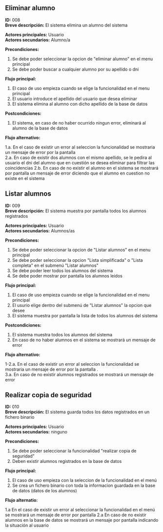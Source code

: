 ## Eliminar alumno  

**ID:** 008    
**Breve descripción:** El sistema elimina un alumno del sistema

**Actores principales:** Usuario    
**Actores secundarios:** Alumno/a

**Precondiciones:**

1. Se debe poder seleccionar la opcion de "eliminar alumno" en el menu principal
2. Se debe poder buscar a cualquier alumno por su apellido o dni

**Flujo principal:**

1. El caso de uso empieza cuando se elige la funcionalidad en el menu principal
2. El usuario introduce el apellido del usuario que desea eliminar
3. El sistema elimina al alumno con dicho apellido de la base de datos

**Postcondiciones:**

1. El sistema, en caso de no haber ocurrido ningun error, eliminará al alumno de la base de datos

**Flujo alternativo:**

1.a. En el caso de existir un error al seleccion la funcionalidad se mostraria un mensaje de error por la pantalla    
2.a. En caso de existir dos alumnos con el mismo apellido, se le pedira al usuario el dni del alumno que en cuestión se desea eliminar para filtrar las coincidencias 
2.b. En caso de no existir el alumno en el sistema se mostrará por pantalla un mensaje de error diciendo que el alumno en cuestion no existe en el sistema  


## Listar alumnos  

**ID:** 009    
**Breve descripción:** El sistema muestra por pantalla todos los alumnos registrados

**Actores principales:** Usuario   
**Actores secundarios:** Alumnos/as

**Precondiciones:**

1. Se debe poder seleccionar la opcion de "Listar alumnos" en el menu principal
2. Se debe poder seleccionar la opcion "Lista simplificada" o "Lista completa" en el submenú "Listar alumnos"
3. Se debe poder leer todos los alumnos del sistema
4. Se debe poder mostrar por pantalla los alumnos leidos

**Flujo principal:**

1. El caso de uso empieza cuando se elige la funcionalidad en el menu principal
2. El usurio elige dentro del submenú de "Listar alumnos" la opcion que desee
3. El sistema muestra por pantalla la lista de todos los alumnos del sistema

**Postcondiciones:**

1. El sistema muestra todos los alumnos del sistema
2. En caso de no haber alumnos en el sistema se mostrará un mensaje de error

**Flujo alternativo:**

1-2.a. En el caso de existir un error al seleccion la funcionalidad se mostraria un mensaje de error por la pantalla .   
3.a. En caso de no existir alumnos registrados se mostrará un mensaje de error


## Realizar copia de seguridad

**ID:** 010    
**Breve descripción:** El sistema guarda todos los datos registrados en un fichero binario

**Actores principales:** Usuario    
**Actores secundarios:** ninguno

**Precondiciones:**

1. Se debe poder seleccionar la funcionalidad "realizar copia de seguridad"
2. Deben existir alumnos registrados en la base de datos

**Flujo principal:**

1. El caso de uso empieza con la seleccion de la funcionalidad en el menú
2. Se crea un fichero binario con toda la informacion guardada en la base de datos (datos de los alumnos)

**Flujo alternatio:**

1.a En el caso de existir un error al seleccionar la funcionalidad en el menú se mostrará un mensaje de error por pantalla
2.a En caso de no existir alumnos en la base de datos se mostrará un mensaje por pantalla indicando la situación al usuario
